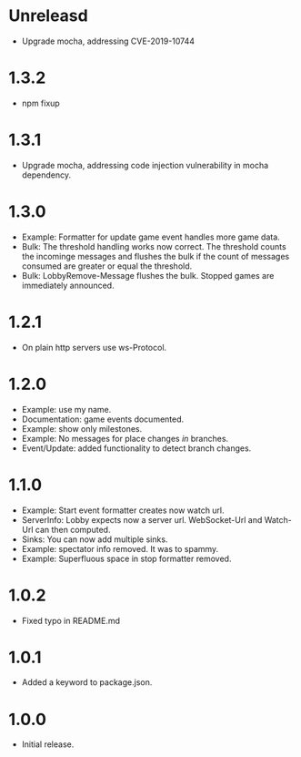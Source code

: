 # Unreleasd

* Upgrade mocha, addressing CVE-2019-10744

# 1.3.2

* npm fixup

# 1.3.1

* Upgrade mocha, addressing code injection vulnerability in mocha dependency.

# 1.3.0

* Example: Formatter for update game event handles more game data.
* Bulk: The threshold handling works now correct. The threshold counts the incominge messages and flushes the bulk if the count of messages consumed are greater or equal the threshold.
* Bulk: LobbyRemove-Message flushes the bulk. Stopped games are immediately announced.

# 1.2.1

* On plain http servers use ws-Protocol.

# 1.2.0

* Example: use my name.
* Documentation: game events documented.
* Example: show only milestones.
* Example: No messages for place changes *in* branches.
* Event/Update: added functionality to detect branch changes.

# 1.1.0

* Example: Start event formatter creates now watch url.
* ServerInfo: Lobby expects now a server url. WebSocket-Url and Watch-Url can then computed.
* Sinks: You can now add multiple sinks.
* Example: spectator info removed. It was to spammy.
* Example: Superfluous space in stop formatter removed.

# 1.0.2

* Fixed typo in README.md

# 1.0.1

* Added a keyword to package.json.

# 1.0.0

* Initial release.
